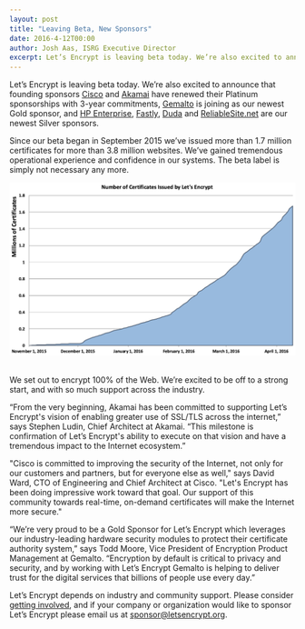 ```yaml
---
layout: post
title: "Leaving Beta, New Sponsors"
date: 2016-4-12T00:00
author: Josh Aas, ISRG Executive Director
excerpt: Let’s Encrypt is leaving beta today. We’re also excited to announce that founding sponsors Cisco and Akamai have renewed their Platinum sponsorships with 3-year commitments, Gemalto is joining as our newest Gold sponsor, and HP Enterprise, Fastly, Duda and ReliableSite.net are our newest Silver sponsors.
---
```


Let’s Encrypt is leaving beta today. We’re also excited to announce that founding sponsors [Cisco](https://www.cisco.com/) and [Akamai](https://www.akamai.com/) have renewed their Platinum sponsorships with 3-year commitments, [Gemalto](http://www.gemalto.com/) is joining as our newest Gold sponsor, and [HP Enterprise](https://www.hpe.com/), [Fastly](https://www.fastly.com/), [Duda](https://www.dudamobile.com/) and [ReliableSite.net](http://www.reliablesite.net/) are our newest Silver sponsors.

Since our beta began in September 2015 we’ve issued more than 1.7 million certificates for more than 3.8 million websites. We’ve gained tremendous operational experience and confidence in our systems. The beta label is simply not necessary any more.

<center><img src="/images/Issuance-April-10-2016.png" alt="Issuance as of April 10, 2016" style="width: 650px; margin-bottom: 17px;"/></center>

We set out to encrypt 100% of the Web. We’re excited to be off to a strong start, and with so much support across the industry.

“From the very beginning, Akamai has been committed to supporting Let’s Encrypt's vision of enabling greater use of SSL/TLS across the internet,” says Stephen Ludin, Chief Architect at Akamai. “This milestone is confirmation of Let’s Encrypt's ability to execute on that vision and have a tremendous impact to the Internet ecosystem.”

"Cisco is committed to improving the security of the Internet, not only for our customers and partners, but for everyone else as well," says David Ward, CTO of Engineering and Chief Architect at Cisco. "Let's Encrypt has been doing impressive work toward that goal. Our support of this community towards real-time, on-demand certificates will make the Internet more secure."

“We’re very proud to be a Gold Sponsor for Let’s Encrypt which leverages our industry-leading hardware security modules to protect their certificate authority system,” says Todd Moore, Vice President of Encryption Product Management at Gemalto. “Encryption by default is critical to privacy and security, and by working with Let’s Encrypt Gemalto is helping to deliver trust for the digital services that billions of people use every day.”

Let’s Encrypt depends on industry and community support. Please consider [getting involved](https://letsencrypt.org/getinvolved/), and if your company or organization would like to sponsor Let’s Encrypt please email us at [sponsor@letsencrypt.org](mailto:sponsor@letsencrypt.org).
